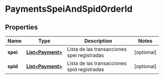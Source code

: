 # PaymentsSpeiAndSpidOrderId

## Properties
Name | Type | Description | Notes
------------ | ------------- | ------------- | -------------
**spei** | [**List&lt;Payment&gt;**](Payment.md) | Lista de las transacciones spei registradas |  [optional]
**spid** | [**List&lt;Payment&gt;**](Payment.md) | Lista de las transacciones spid registradas |  [optional]
